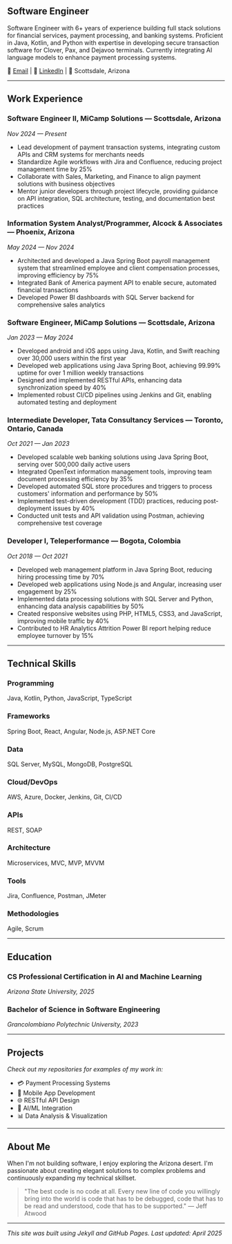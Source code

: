 ## Software Engineer

Software Engineer with 6+ years of experience building full stack solutions for financial services, payment processing, and banking systems. Proficient in Java, Kotlin, and Python with expertise in developing secure transaction software for Clover, Pax, and Dejavoo terminals. Currently integrating AI language models to enhance payment processing systems.

👋 [Email](mailto:kc.py@icloud.com) | 🔗 [LinkedIn](https://www.linkedin.com/in/kevincasas-dev/) | 📍 Scottsdale, Arizona

---

## Work Experience

### Software Engineer II, MiCamp Solutions — Scottsdale, Arizona
*Nov 2024 — Present*

- Lead development of payment transaction systems, integrating custom APIs and CRM systems for merchants needs
- Standardize Agile workflows with Jira and Confluence, reducing project management time by 25%
- Collaborate with Sales, Marketing, and Finance to align payment solutions with business objectives
- Mentor junior developers through project lifecycle, providing guidance on API integration, SQL architecture, testing, and documentation best practices

### Information System Analyst/Programmer, Alcock & Associates — Phoenix, Arizona
*May 2024 — Nov 2024*

- Architected and developed a Java Spring Boot payroll management system that streamlined employee and client compensation processes, improving efficiency by 75%
- Integrated Bank of America payment API to enable secure, automated financial transactions
- Developed Power BI dashboards with SQL Server backend for comprehensive sales analytics

### Software Engineer, MiCamp Solutions — Scottsdale, Arizona
*Jan 2023 — May 2024*

- Developed android and iOS apps using Java, Kotlin, and Swift reaching over 30,000 users within the first year
- Developed web applications using Java Spring Boot, achieving 99.99% uptime for over 1 million weekly transactions
- Designed and implemented RESTful APIs, enhancing data synchronization speed by 40%
- Implemented robust CI/CD pipelines using Jenkins and Git, enabling automated testing and deployment

### Intermediate Developer, Tata Consultancy Services — Toronto, Ontario, Canada
*Oct 2021 — Jan 2023*

- Developed scalable web banking solutions using Java Spring Boot, serving over 500,000 daily active users
- Integrated OpenText information management tools, improving team document processing efficiency by 35%
- Developed automated SQL store procedures and triggers to process customers' information and performance by 50%
- Implemented test-driven development (TDD) practices, reducing post-deployment issues by 40%
- Conducted unit tests and API validation using Postman, achieving comprehensive test coverage

### Developer I, Teleperformance — Bogota, Colombia
*Oct 2018 — Oct 2021*

- Developed web management platform in Java Spring Boot, reducing hiring processing time by 70%
- Developed web applications using Node.js and Angular, increasing user engagement by 25%
- Implemented data processing solutions with SQL Server and Python, enhancing data analysis capabilities by 50%
- Created responsive websites using PHP, HTML5, CSS3, and JavaScript, improving mobile traffic by 40%
- Contributed to HR Analytics Attrition Power BI report helping reduce employee turnover by 15%

---

## Technical Skills

### Programming
Java, Kotlin, Python, JavaScript, TypeScript

### Frameworks
Spring Boot, React, Angular, Node.js, ASP.NET Core

### Data
SQL Server, MySQL, MongoDB, PostgreSQL

### Cloud/DevOps
AWS, Azure, Docker, Jenkins, Git, CI/CD

### APIs
REST, SOAP

### Architecture
Microservices, MVC, MVP, MVVM

### Tools
Jira, Confluence, Postman, JMeter

### Methodologies
Agile, Scrum

---

## Education

### CS Professional Certification in AI and Machine Learning
*Arizona State University, 2025*

### Bachelor of Science in Software Engineering
*Grancolombiano Polytechnic University, 2023*

---

## Projects

*Check out my repositories for examples of my work in:*

- 💳 Payment Processing Systems
- 📱 Mobile App Development
- 🌐 RESTful API Design
- 🤖 AI/ML Integration
- 📊 Data Analysis & Visualization

---

## About Me

When I'm not building software, I enjoy exploring the Arizona desert. I'm passionate about creating elegant solutions to complex problems and continuously expanding my technical skillset.

> "The best code is no code at all. Every new line of code you willingly bring into the world is code that has to be debugged, code that has to be read and understood, code that has to be supported." — Jeff Atwood

---

*This site was built using Jekyll and GitHub Pages. Last updated: April 2025*
